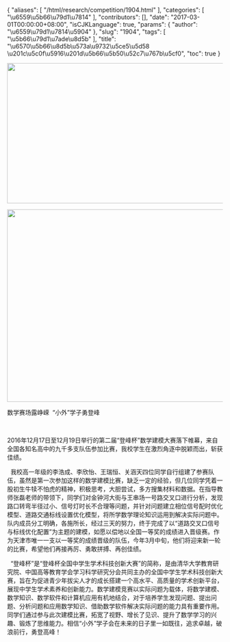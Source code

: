 {
    "aliases": [
        "/html/research/competition/1904.html"
    ],
    "categories": [
        "\u6559\u5b66\u79d1\u7814"
    ],
    "contributors": [],
    "date": "2017-03-01T00:00:00+08:00",
    "isCJKLanguage": true,
    "params": {
        "author": "\u6559\u79d1\u7814\u5904"
    },
    "slug": "1904",
    "tags": [
        "\u5b66\u79d1\u7ade\u8d5b"
    ],
    "title": "\u6570\u5b66\u8d5b\u573a\u9732\u5ce5\u5d58  \u201c\u5c0f\u5916\u201d\u5b66\u5b50\u52c7\u767b\u5cf0",
    "toc": true
}


<img
    src="https://cdn.tfls.online/mirror/full/e5cf528c90c133efb19be50dda386ddd34359909.jpg"
    style="display:block;margin-left:auto;margin-right:auto;"
    decoding="async"
    fetchpriority="auto"
    loading="lazy"
    height="328"
    width="600"
/>





<img
    src="https://cdn.tfls.online/mirror/full/d26da5a6a979e296533869ce1b1c280588d28366.jpg"
    style="display:block;margin-left:auto;margin-right:auto;"
    decoding="async"
    fetchpriority="auto"
    loading="lazy"
    height="450"
    width="600"
/>







数学赛场露峥嵘  “小外”学子勇登峰




    




2016年12月17日至12月19日举行的第二届“登峰杯”数学建模大赛落下帷幕，来自全国各知名高中的九千多支队伍参加比赛，我校学生在激烈角逐中脱颖而出，斩获佳绩。




  我校高一年级的李浩成、李欣怡、王瑞恒、关涵天四位同学自行组建了参赛队伍，虽然是第一次参加这样的数学建模比赛，缺乏一定的经验，但几位同学凭着一股初生牛犊不怕虎的精神，积极思考，大胆尝试，多方搜集材料和数据。在指导教师张磊老师的带领下，同学们对金钟河大街与王串场一号路交叉口进行分析，发现路口转弯半径过小、信号灯时长不合理等问题，并针对问题建立相位信号配时优化模型、道路交通标线设置优化模型，将所学数学理论知识运用到解决实际问题中。队内成员分工明确，各施所长，经过三天的努力，终于完成了以“道路交叉口信号与标线优化配置”为主题的建模，如愿以偿地以全国一等奖的成绩进入晋级赛。作为天津市唯一一支以一等奖的成绩晋级的队伍，今年3月中旬，他们将迎来新一轮的比赛，希望他们再接再厉、勇敢拼搏、再创佳绩。




  “登峰杯”是“登峰杯全国中学生学术科技创新大赛”的简称，是由清华大学教育研究院、中国高等教育学会学习科学研究分会共同主办的全国中学生学术科技创新大赛，旨在为促进青少年拔尖人才的成长搭建一个高水平、高质量的学术创新平台，展现中学生学术素养和创新能力。数学建模竞赛以实际问题为载体，将数学建模、数学知识、数学软件和计算机应用有机地结合，对于培养学生发现问题、提出问题、分析问题和应用数学知识、借助数学软件解决实际问题的能力具有重要作用。同学们通过参与此次建模比赛，拓宽了视野、增长了见识、提升了数学学习的兴趣、锻炼了思维能力。相信“小外”学子会在未来的日子里一如既往，追求卓越，破浪前行，勇登高峰！



